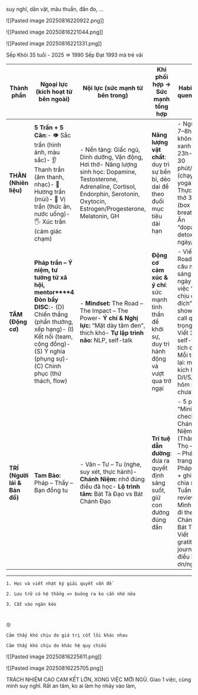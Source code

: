 suy nghĩ, dằn vặt, mâu thuẫn, đắn đo, ...

![[Pasted image 20250816220922.png]]


![[Pasted image 20250816221044.png]]


![[Pasted image 20250816221331.png]]

Sếp Khôi 35 tuổi - 2025 => 1990 
Sếp Đạt 1993 mà trẻ vãi 


| Thành phần                   | Ngoại lực (kích hoạt từ bên ngoài)                                                                                                                                                                      | Nội lực (sức mạnh từ bên trong)                                                                                                                                                              | Khi phối hợp → Sức mạnh tổng hợp                                                                   | **Habit (thói quen gợi ý)**                                                                                                                                                                                      |
| ---------------------------- | ------------------------------------------------------------------------------------------------------------------------------------------------------------------------------------------------------- | -------------------------------------------------------------------------------------------------------------------------------------------------------------------------------------------- | -------------------------------------------------------------------------------------------------- | ---------------------------------------------------------------------------------------------------------------------------------------------------------------------------------------------------------------- |
| **THÂN (Nhiên liệu)**        | **5 Trần + 5 Căn**:- 👁 Sắc trần (hình ảnh, màu sắc)- 👂 Thanh trần (âm thanh, nhạc)- 👃 Hương trần (mùi)- 👅 Vị trần (thức ăn, nước uống)- 🖐 Xúc trần (cảm giác chạm)                                 | - Nền tảng: Giấc ngủ, Dinh dưỡng, Vận động, Hơi thở- Năng lượng sinh học: Dopamine, Testosterone, Adrenaline, Cortisol, Endorphin, Serotonin, Oxytocin, Estrogen/Progesterone, Melatonin, GH | **Năng lượng vật chất**: duy trì sự bền bỉ, dẻo dai để theo đuổi mục tiêu dài hạn                  | - Ngủ đủ 7–8h, không màn xanh sau 23h- Tập 30 phút/ngày (chạy, gym, yoga)- Thực hành thở 3 phút (box breathing)- Ăn “dopamine detox” 2 ngày/tuần                                                                 |
| **TÂM (Động cơ)**            | **Pháp trần – Ý niệm, tư tưởng từ xã hội, mentor****4 Đòn bẩy DISC**:- (D) Chiến thắng (phần thưởng, xếp hạng)- (I) Kết nối (team, cộng đồng)- (S) Ý nghĩa (phụng sự)- (C) Chinh phục (thử thách, flow) | - **Mindset:** The Road – The Impact – The Power- **Ý chí & Nghị lực:** “Mặt dày tâm đen”, thích khó- **Tự lập trình não:** NLP, self-talk                                                   | **Động cơ cảm xúc & ý chí**: sức mạnh tinh thần để khởi sự, duy trì hành động và vượt qua trở ngại | - Viết “The Road” 3 câu mỗi sáng- Mỗi ngày làm 1 việc “khó chịu có chủ đích” (cold shower, call quan trọng)- Viết 3 câu self-talk tích cực- Mỗi tối log lại: mình kích hoạt D/I/S/C hôm nay chưa?                |
| **TRÍ (Người lái & Bản đồ)** | **Tam Bảo:** Pháp – Thầy – Bạn đồng tu                                                                                                                                                                  | - Văn – Tư – Tu (nghe, suy xét, thực hành)- **Chánh Niệm:** nhớ đúng điều đã học- **Lộ trình tâm:** Bát Tà Đạo vs Bát Chánh Đạo                                                              | **Trí tuệ dẫn đường**: đưa ra quyết định sáng suốt, giữ con đường đúng đắn                         | - 5 phút “Mini-check Chánh Niệm” (Thân – Thọ – Tâm – Pháp)- 1 trang sách Pháp/ngày + ghi chú + chia sẻ- Tuần 1 lần review: Mình đang đi theo Bát Chánh hay Bát Tà?- Viết gratitude journal (3 điều biết ơn/ngày) |

---

```
1. Học và viết nhật ký giải quyết vấn đề  
    
2. Lưu trữ có hệ thống => buông ra ko cần nhớ nữa  
    
3. Cất vào ngăn kéo  
    

  
😍
```

```
Cảm thấy khó chịu do giá trị cốt lõi khác nhau  
  
Cảm thấy khó chịu do khác hệ quy chiếu
```

![[Pasted image 20250816225611.png]]

![[Pasted image 20250816225705.png]]

TRÁCH NHIỆM CAO CAM KẾT LỚN, XONG VIỆC MỚI NGỦ. 
Giao 1 việc, cùng mình suy nghĩ. Rất an tâm, ko ai làm họ nhảy vào làm, 